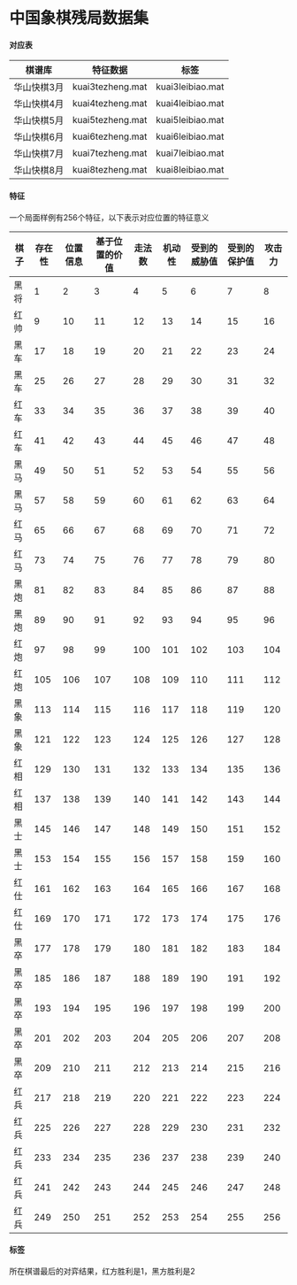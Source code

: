 # 中国象棋残局数据集
#### 对应表
棋谱库|特征数据|标签
-----|-----|-----
华山快棋3月|kuai3tezheng.mat|kuai3leibiao.mat
华山快棋4月|kuai4tezheng.mat|kuai4leibiao.mat
华山快棋5月|kuai5tezheng.mat|kuai5leibiao.mat
华山快棋6月|kuai6tezheng.mat|kuai6leibiao.mat
华山快棋7月|kuai7tezheng.mat|kuai7leibiao.mat
华山快棋8月|kuai8tezheng.mat|kuai8leibiao.mat
#### 特征
一个局面样例有256个特征，以下表示对应位置的特征意义

棋子|存在性|位置信息|基于位置的价值|走法数|机动性|受到的威胁值|受到的保护值|攻击力
--|--|--|--|--|--|--|--|--
黑将|1|2|3|4|5|6|7|8
红帅|9|10|11|12|13|14|15|16
黑车|17|18|19|20|21|22|23|24
黑车|25|26|27|28|29|30|31|32
红车|33|34|35|36|37|38|39|40
红车|41|42|43|44|45|46|47|48
黑马|49|50|51|52|53|54|55|56
黑马|57|58|59|60|61|62|63|64
红马|65|66|67|68|69|70|71|72
红马|73|74|75|76|77|78|79|80
黑炮|81|82|83|84|85|86|87|88
黑炮|89|90|91|92|93|94|95|96
红炮|97|98|99|100|101|102|103|104
红炮|105|106|107|108|109|110|111|112
黑象|113|114|115|116|117|118|119|120
黑象|121|122|123|124|125|126|127|128
红相|129|130|131|132|133|134|135|136
红相|137|138|139|140|141|142|143|144
黑士|145|146|147|148|149|150|151|152
黑士|153|154|155|156|157|158|159|160
红仕|161|162|163|164|165|166|167|168
红仕|169|170|171|172|173|174|175|176
黑卒|177|178|179|180|181|182|183|184
黑卒|185|186|187|188|189|190|191|192
黑卒|193|194|195|196|197|198|199|200
黑卒|201|202|203|204|205|206|207|208
黑卒|209|210|211|212|213|214|215|216
红兵|217|218|219|220|221|222|223|224
红兵|225|226|227|228|229|230|231|232
红兵|233|234|235|236|237|238|239|240
红兵|241|242|243|244|245|246|247|248
红兵|249|250|251|252|253|254|255|256
#### 标签
所在棋谱最后的对弈结果，红方胜利是1，黑方胜利是2
